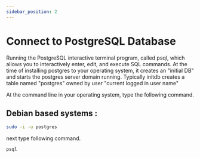```yaml
---
sidebar_position: 2
---
```


# Connect to PostgreSQL Database

Running the PostgreSQL interactive terminal program, called psql, which allows you to interactively enter, edit, and execute SQL commands. At the time of installing postgres to your operating system, it creates an "initial DB" and starts the postgres server domain running. Typically initdb creates a table named "postgres" owned by user "current logged in user name"

At the command line in your operating system, type the following command.

## Debian based systems :

```bash
sudo -i -u postgres
```

next type following command.

```bash
psql
```

